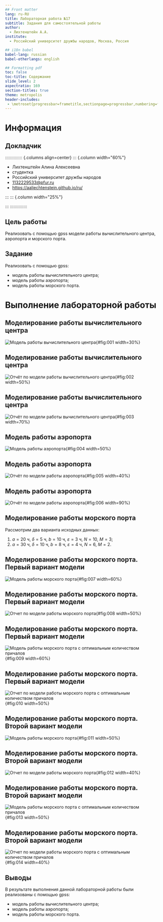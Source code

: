 ```yaml
---
## Front matter
lang: ru-RU
title: Лабораторная работа №17
subtitle: Задания для самостоятельной работы
author:
  - Лихтенштейн А.А.
institute:
  - Российский университет дружбы народов, Москва, Россия

## i18n babel
babel-lang: russian
babel-otherlangs: english

## Formatting pdf
toc: false
toc-title: Содержание
slide_level: 2
aspectratio: 169
section-titles: true
theme: metropolis
header-includes:
 - \metroset{progressbar=frametitle,sectionpage=progressbar,numbering=fraction}
---
```


# Информация

## Докладчик

:::::::::::::: {.columns align=center}
::: {.column width="60%"}

  * Лихтенштейн Алина Алексеевна
  * студентка
  * Российский университет дружбы народов
  * 1132229533@pfur.ru
  * <https://aaliechtenstein.github.io/ru/>

:::
::: {.column width="25%"}

:::
::::::::::::::

## Цель работы

Реализовать с помощью gpss модели работы вычислительного центра, аэропорта и морского порта.

## Задание

Реализовать с помощью gpss:

- модель работы вычислительного центра;
- модель работы аэропорта;
- модель работы морского порта.


# Выполнение лабораторной работы

## Моделирование работы вычислительного центра

![Модель работы вычислительного центра](image/1.png){#fig:001 width=30%}

## Моделирование работы вычислительного центра

![Отчёт по модели работы вычислительного центра](image/2.png){#fig:002 width=50%}

## Моделирование работы вычислительного центра

![Отчёт по модели работы вычислительного центра](image/3.png){#fig:003 width=70%}

## Модель работы аэропорта

![Модель работы аэропорта](image/4.png){#fig:004 width=50%}

## Модель работы аэропорта

![Отчёт по модели работы аэропорта](image/5.png){#fig:005 width=40%}

## Модель работы аэропорта

![Отчёт по модели работы аэропорта](image/6.png){#fig:006 width=90%}

## Моделирование работы морского порта

Рассмотрим два варианта исходных данных:

1) $a = 20$ ч, $\delta = 5$ ч, $b = 10$ ч, $\varepsilon = 3$ ч, $N = 10$, $M = 3$;
2) $a = 30$ ч, $\delta = 10$ ч, $b = 8$ ч, $\varepsilon = 4$ ч, $N = 6$, $M = 2$.

## Моделирование работы морского порта. Первый вариант модели

![Модель работы морского порта](image/7.png){#fig:007 width=60%}

## Моделирование работы морского порта. Первый вариант модели

![Отчет по модели работы морского порта](image/8.png){#fig:008 width=50%}

## Моделирование работы морского порта. Первый вариант модели

![Модель работы морского порта с оптимальным количеством причалов](image/9.png){#fig:009 width=60%}

## Моделирование работы морского порта. Первый вариант модели

![Отчет по модели работы морского порта с оптимальным количеством причалов](image/10.png){#fig:010 width=50%}

## Моделирование работы морского порта. Второй вариант модели

![Модель работы морского порта](image/11.png){#fig:011 width=50%}

## Моделирование работы морского порта. Второй вариант модели

![Отчет по модели работы морского порта](image/12.png){#fig:012 width=40%}

## Моделирование работы морского порта. Второй вариант модели

![Модель работы морского порта с оптимальным количеством причалов](image/13.png){#fig:013 width=50%}

## Моделирование работы морского порта. Второй вариант модели

![Отчет по модели работы морского порта с оптимальным количеством причалов](image/14.png){#fig:014 width=40%}

## Выводы

В результате выполнения данной лабораторной работы были реализованы с помощью gpss:

- модель работы вычислительного центра;
- модель работы аэропорта;
- модель работы морского порта.
